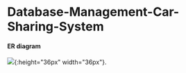 # Database-Management-Car-Sharing-System

#### ER diagram 

![](https://imgur.com/eCBybwd.png){:height="36px" width="36px"}.
